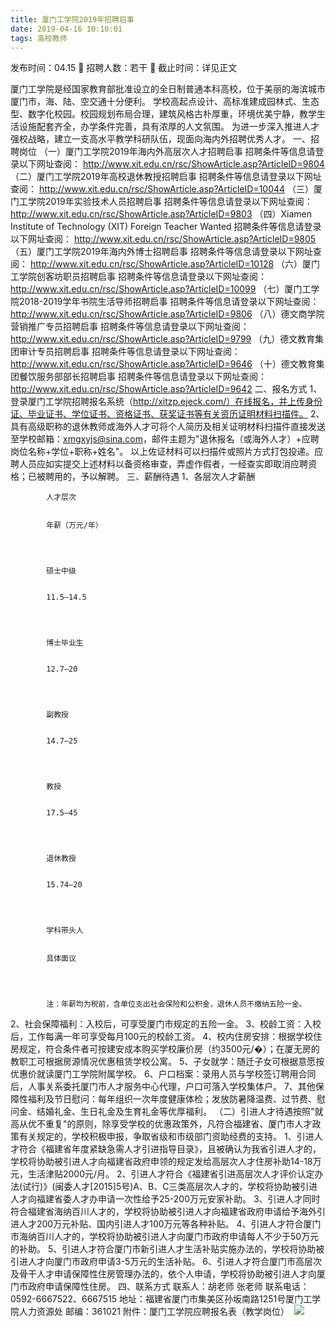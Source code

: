 ```yaml
---
title: 厦门工学院2019年招聘启事
date: 2019-04-16 10:10:01
tags: 高校教师
---
```

发布时间：04.15   🌟   招聘人数：若干   🌈   截止时间：详见正文
<!-- more -->
厦门工学院是经国家教育部批准设立的全日制普通本科高校，位于美丽的海滨城市厦门市，海、陆、空交通十分便利。
学校高起点设计、高标准建成园林式、生态型、数字化校园。校园规划布局合理，建筑风格古朴厚重，环境优美宁静，教学生活设施配套齐全，办学条件完善，具有浓厚的人文氛围。
为进一步深入推进人才强校战略，建立一支高水平教学科研队伍，现面向海内外招聘优秀人才。
一、招聘岗位
（一）厦门工学院2019年海内外高层次人才招聘启事
招聘条件等信息请登录以下网址查阅：
http://www.xit.edu.cn/rsc/ShowArticle.asp?ArticleID=9804
（二）厦门工学院2019年高校退休教授招聘启事
招聘条件等信息请登录以下网址查阅：
http://www.xit.edu.cn/rsc/ShowArticle.asp?ArticleID=10044
（三）厦门工学院2019年实验技术人员招聘启事
招聘条件等信息请登录以下网址查阅：
http://www.xit.edu.cn/rsc/ShowArticle.asp?ArticleID=9803
（四）Xiamen Institute of Technology (XIT) Foreign Teacher Wanted
招聘条件等信息请登录以下网址查阅：
http://www.xit.edu.cn/rsc/ShowArticle.asp?ArticleID=9805
（五）厦门工学院2019年海内外博士招聘启事
招聘条件等信息请登录以下网址查阅：
http://www.xit.edu.cn/rsc/ShowArticle.asp?ArticleID=10128
（六）厦门工学院创客坊职员招聘启事
招聘条件等信息请登录以下网址查阅：
http://www.xit.edu.cn/rsc/ShowArticle.asp?ArticleID=10099
（七）厦门工学院2018-2019学年书院生活导师招聘启事
招聘条件等信息请登录以下网址查阅：
http://www.xit.edu.cn/rsc/ShowArticle.asp?ArticleID=9806
（八）德文商学院营销推广专员招聘启事
招聘条件等信息请登录以下网址查阅：
http://www.xit.edu.cn/rsc/ShowArticle.asp?ArticleID=9799
（九）德文教育集团审计专员招聘启事
招聘条件等信息请登录以下网址查阅：
http://www.xit.edu.cn/rsc/ShowArticle.asp?ArticleID=9646
（十）德文教育集团餐饮服务部部长招聘启事
招聘条件等信息请登录以下网址查阅：
http://www.xit.edu.cn/rsc/ShowArticle.asp?ArticleID=9642
二、报名方式
1、登录厦门工学院招聘报名系统（http://xitzp.ejeck.com/）在线报名，并上传身份证、毕业证书、学位证书、资格证书、获奖证书等有关资历证明材料扫描件。
2、具有高级职称的退休教师或海外人才可将个人简历及相关证明材料扫描件直接发送至学校邮箱：xmgxyjs@sina.com，邮件主题为"退休报名（或海外人才）+应聘岗位名称+学位+职称+姓名"。
以上佐证材料可以扫描件或照片方式打包投递。应聘人员应如实提交上述材料以备资格审查，弄虚作假者，一经查实即取消应聘资格；已被聘用的，予以解聘。
三、薪酬待遇
1、各层次人才薪酬

    
        
            
            人才层次
            
            
            年薪（万元/年）
            
        
        
            
            硕士中级
            
            
            11.5—14.5
            
        
        
            
            博士毕业生
            
            
            12.7—20
            
        
        
            
            副教授
            
            
            14.7—25
            
        
        
            
            教授
            
            
            17.5—45
            
        
        
            
            退休教授
            
            
            15.74—20
            
        
        
            
            学科带头人
            
            
            具体面议
            
        
        
            
            注：年薪均为税前，含单位支出社会保险和公积金，退休人员不缴纳五险一金。
            
        
    

2、社会保障福利：入校后，可享受厦门市规定的五险一金。
3、校龄工资：入校后，工作每满一年可享受每月100元的校龄工资。
4、校内住房安排：根据学校住房规定，符合条件者可按建安成本购买学校廉价房（约3500元/�）；在厦无房的教职工可根据房源情况优惠租赁学校公寓。
5、子女就学：随迁子女可根据意愿按优惠价就读厦门工学院附属学校。
6、户口档案：录用人员与学校签订聘用合同后，人事关系委托厦门市人才服务中心代理，户口可落入学校集体户。
7、其他保障性福利及节日慰问：每年组织一次年度健康体检；发放防暑降温费、过节费、慰问金、结婚礼金、生日礼金及生育礼金等优厚福利。
（二）引进人才待遇按照"就高从优不重复"的原则，除享受学校的优惠政策外，凡符合福建省、厦门市人才政策有关规定的，学校积极申报，争取省级和市级部门资助经费的支持。
1、引进人才符合《福建省年度紧缺急需人才引进指导目录》，且被确认为我省引进人才的，学校将协助被引进人才向福建省政府申领的规定发给高层次人才住房补助14-18万元，生活津贴2000元/月。
2、引进人才符合《福建省引进高层次人才评价认定办法(试行)》(闽委人才[2015]5号)A、B、C三类高层次人才的，学校将协助被引进人才向福建省委人才办申请一次性给予25-200万元安家补助。
3、引进人才同时符合福建省海纳百川人才的，学校将协助被引进人才向福建省政府申请给予海外引进人才200万元补贴、国内引进人才100万元等各种补贴。
4、引进人才符合厦门市海纳百川人才的，学校将协助被引进人才向厦门市政府申请每人不少于50万元的补助。
5、引进人才符合厦门市新引进人才生活补贴实施办法的，学校将协助被引进人才向厦门市政府申请3-5万元的生活补贴。
6、引进人才符合厦门市高层次及骨干人才申请保障性住房管理办法的，依个人申请，学校将协助被引进人才向厦门市政府申请保障性住房。
四、联系方式
联系人：胡老师 张老师
联系电话：0592-6667522、6667515
地址：福建省厦门市集美区孙坂南路1251号厦门工学院人力资源处
邮编：361021
附件：厦门工学院应聘报名表（教学岗位）
 ![](https://cdn.weiweiblog.cn/20181015134814.png)
